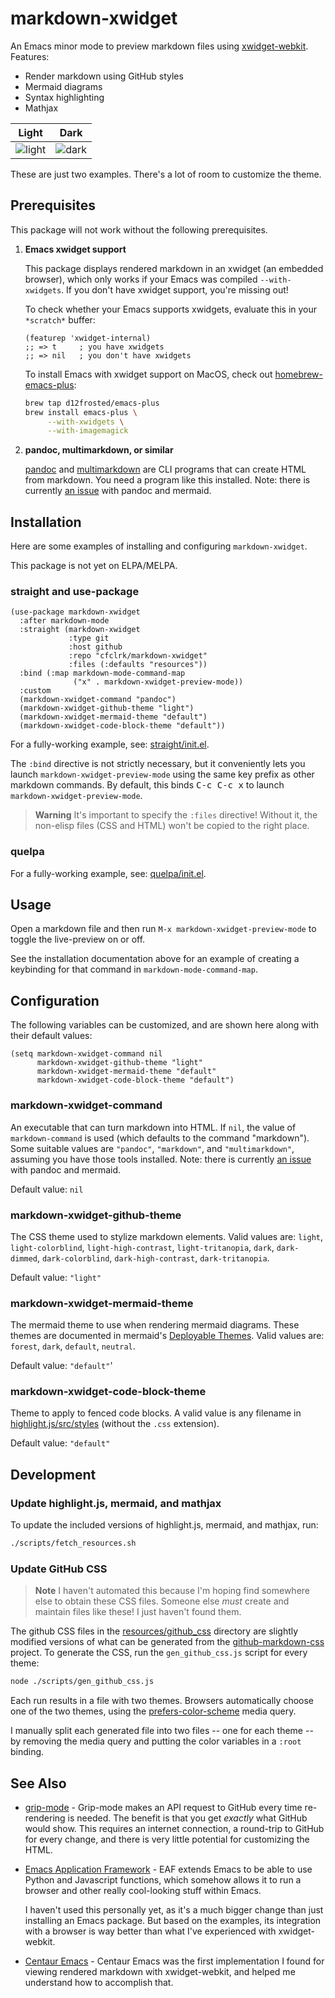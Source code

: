 # markdown-xwidget

An Emacs minor mode to preview markdown files using [xwidget-webkit][x].
Features:

- Render markdown using GitHub styles
- Mermaid diagrams
- Syntax highlighting
- Mathjax

| Light                     | Dark                    |
|---------------------------|-------------------------|
| ![light](./doc/light.png) | ![dark](./doc/dark.png) |

These are just two examples. There's a lot of room to customize the theme.

[x]: https://www.gnu.org/software/emacs/manual/html_node/emacs/Embedded-WebKit-Widgets.html

## Prerequisites

This package will not work without the following prerequisites.

1. **Emacs xwidget support**

   This package displays rendered markdown in an xwidget (an embedded browser),
   which only works if your Emacs was compiled `--with-xwidgets`. If you don't
   have xwidget support, you're missing out!

   To check whether your Emacs supports xwidgets, evaluate this in your
   `*scratch*` buffer:

   ```emacs-lisp
   (featurep 'xwidget-internal)
   ;; => t     ; you have xwidgets
   ;; => nil   ; you don't have xwidgets
   ```

   To install Emacs with xwidget support on MacOS, check out
   [homebrew-emacs-plus][emacsplus]:

   ```sh
   brew tap d12frosted/emacs-plus
   brew install emacs-plus \
        --with-xwidgets \
        --with-imagemagick
   ```

2. **pandoc, multimarkdown, or similar**

   [pandoc][pandoc] and [multimarkdown][multimarkdown] are CLI programs that can
   create HTML from markdown. You need a program like this installed. Note:
   there is currently [an issue][issue-7] with pandoc and mermaid.

[emacsplus]: https://github.com/d12frosted/homebrew-emacs-plus
[multimarkdown]: https://fletcher.github.io/MultiMarkdown-6
[pandoc]: https://pandoc.org/
[issue-7]: https://github.com/cfclrk/markdown-xwidget/issues/7

## Installation

Here are some examples of installing and configuring `markdown-xwidget`.

This package is not yet on ELPA/MELPA.

### straight and use-package

```emacs-lisp
(use-package markdown-xwidget
  :after markdown-mode
  :straight (markdown-xwidget
             :type git
             :host github
             :repo "cfclrk/markdown-xwidget"
             :files (:defaults "resources"))
  :bind (:map markdown-mode-command-map
              ("x" . markdown-xwidget-preview-mode))
  :custom
  (markdown-xwidget-command "pandoc")
  (markdown-xwidget-github-theme "light")
  (markdown-xwidget-mermaid-theme "default")
  (markdown-xwidget-code-block-theme "default"))
```

For a fully-working example, see: [straight/init.el][init-straight].

The `:bind` directive is not strictly necessary, but it conveniently lets you launch `markdown-xwidget-preview-mode` using the same key prefix as other markdown commands. By default, this binds <kbd>C-c C-c x</kbd> to launch `markdown-xwidget-preview-mode`.

> **Warning**
> It's important to specify the `:files` directive! Without it, the non-elisp
> files (CSS and HTML) won't be copied to the right place.

[init-straight]: ./doc/installation/straight/init.el

### quelpa

For a fully-working example, see: [quelpa/init.el][init-quelpa].

[init-quelpa]: ./doc/installation/quelpa/init.el

## Usage

Open a markdown file and then run `M-x markdown-xwidget-preview-mode` to toggle
the live-preview on or off.

See the installation documentation above for an example of creating a keybinding
for that command in `markdown-mode-command-map`.

## Configuration

The following variables can be customized, and are shown here along with their
default values:

```emacs-lisp
(setq markdown-xwidget-command nil
      markdown-xwidget-github-theme "light"
      markdown-xwidget-mermaid-theme "default"
      markdown-xwidget-code-block-theme "default")
```

### markdown-xwidget-command

An executable that can turn markdown into HTML. If `nil`, the value of
`markdown-command` is used (which defaults to the command "markdown"). Some
suitable values are `"pandoc"`, `"markdown"`, and `"multimarkdown"`, assuming
you have those tools installed. Note: there is currently [an issue][issue-7]
with pandoc and mermaid.

Default value: `nil`

### markdown-xwidget-github-theme

The CSS theme used to stylize markdown elements. Valid values are: `light`,
`light-colorblind`, `light-high-contrast`, `light-tritanopia`, `dark`,
`dark-dimmed`, `dark-colorblind`, `dark-high-contrast`, `dark-tritanopia`.

Default value: `"light"`

### markdown-xwidget-mermaid-theme

The mermaid theme to use when rendering mermaid diagrams. These themes are
documented in mermaid's [Deployable Themes][m]. Valid values are: `forest`,
`dark`, `default`, `neutral`.

Default value: `"default"`'

### markdown-xwidget-code-block-theme

Theme to apply to fenced code blocks. A valid value is any filename in
[highlight.js/src/styles][hjs] (without the `.css` extension).

Default value: `"default"`

[m]: https://mermaid-js.github.io/mermaid/#/theming?id=deployable-themes
[hjs]: https://github.com/highlightjs/highlight.js/tree/main/src/styles

## Development

### Update highlight.js, mermaid, and mathjax

To update the included versions of highlight.js, mermaid, and mathjax, run:

```sh
./scripts/fetch_resources.sh
```

### Update GitHub CSS

> **Note**
> I haven't automated this because I'm hoping find somewhere else to obtain
> these CSS files. Someone else _must_ create and maintain files like these! I
> just haven't found them.

The github CSS files in the [resources/github_css][g] directory are slightly
modified versions of what can be generated from the [github-markdown-css][gmc]
project. To generate the CSS, run the `gen_github_css.js` script for every
theme:

```sh
node ./scripts/gen_github_css.js
```

Each run results in a file with two themes. Browsers automatically choose one of
the two themes, using the [prefers-color-scheme][c] media query.

I manually split each generated file into two files -- one for each theme -- by
removing the media query and putting the color variables in a `:root` binding.

[g]: ./resources/github_css
[gmc]: https://github.com/sindresorhus/github-markdown-css
[c]: https://developer.mozilla.org/en-US/docs/Web/CSS/@media/prefers-color-scheme

## See Also

- [grip-mode][grip-mode] - Grip-mode makes an API request to GitHub every time
  re-rendering is needed. The benefit is that you get _exactly_ what GitHub
  would show. This requires an internet connection, a round-trip to GitHub for
  every change, and there is very little potential for customizing the HTML.

- [Emacs Application Framework][eaf] - EAF extends Emacs to be able to use
  Python and Javascript functions, which somehow allows it to run a browser and
  other really cool-looking stuff within Emacs.

  I haven't used this personally yet, as it's a much bigger change than just
  installing an Emacs package. But based on the examples, its integration with a
  browser is way better than what I've experienced with xwidget-webkit.

- [Centaur Emacs][centaur] - Centaur Emacs was the first implementation I found
  for viewing rendered markdown with xwidget-webkit, and helped me understand
  how to accomplish that.

[grip-mode]: https://github.com/seagle0128/grip-mode
[eaf]: https://github.com/emacs-eaf/emacs-application-framework
[centaur]: https://github.com/seagle0128/.emacs.d
